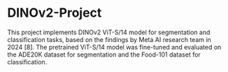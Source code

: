 # DINOv2-Project

This project implements DINOv2 ViT-S/14 model for segmentation and classification tasks, based on the findings by Meta AI research team in 2024 [8]. The pretrained ViT-S/14 model was fine-tuned and evaluated on the ADE20K dataset for segmentation and the Food-101 dataset for classification.
